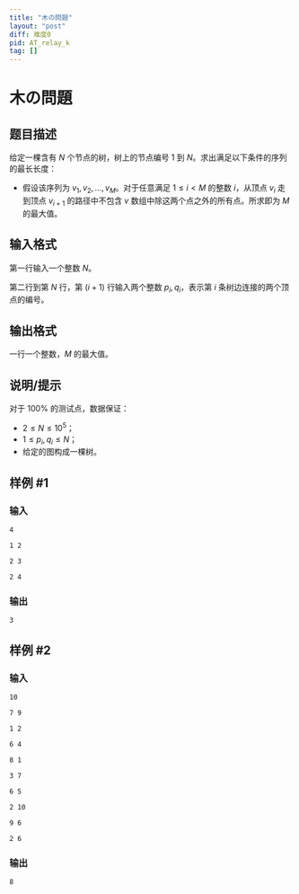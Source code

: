 ```yaml
---
title: "木の問題"
layout: "post"
diff: 难度0
pid: AT_relay_k
tag: []
---
```


# 木の問題

## 题目描述

给定一棵含有 $N$ 个节点的树，树上的节点编号 $1$ 到 $N$。求出满足以下条件的序列的最长长度：

- 假设该序列为 $v_1,v_2,...,v_M$。对于任意满足 $1\le i\lt M$ 的整数 $i$，从顶点 $v_i$ 走到顶点 $v_{i+1}$ 的路径中不包含 $v$ 数组中除这两个点之外的所有点。所求即为 $M$ 的最大值。

## 输入格式

第一行输入一个整数 $N$。

第二行到第 $N$ 行，第 $(i+1)$ 行输入两个整数 $p_i,q_i$，表示第 $i$ 条树边连接的两个顶点的编号。

## 输出格式

一行一个整数，$M$ 的最大值。

## 说明/提示

对于 $100\%$ 的测试点，数据保证：

- $2\le N\le 10^5$；
- $1\le p_i,q_i\le N$；
- 给定的图构成一棵树。

## 样例 #1

### 输入

```
4
1 2
2 3
2 4
```

### 输出

```
3
```

## 样例 #2

### 输入

```
10
7 9
1 2
6 4
8 1
3 7
6 5
2 10
9 6
2 6
```

### 输出

```
8
```


